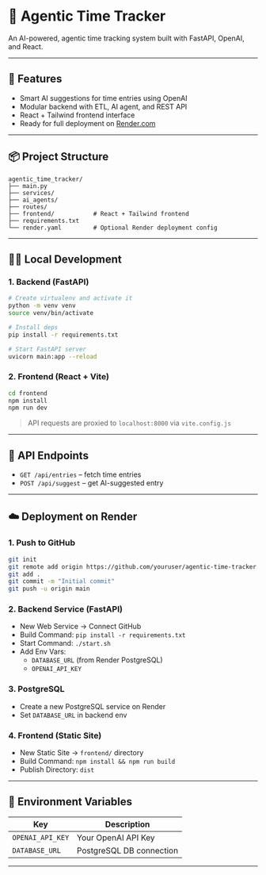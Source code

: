 # 🧠 Agentic Time Tracker

An AI-powered, agentic time tracking system built with FastAPI, OpenAI, and React.

---

## 🚀 Features

- Smart AI suggestions for time entries using OpenAI
- Modular backend with ETL, AI agent, and REST API
- React + Tailwind frontend interface
- Ready for full deployment on [Render.com](https://render.com)

---

## 📦 Project Structure

```
agentic_time_tracker/
├── main.py
├── services/
├── ai_agents/
├── routes/
├── frontend/           # React + Tailwind frontend
├── requirements.txt
└── render.yaml         # Optional Render deployment config
```

---

## 🧑‍💻 Local Development

### 1. Backend (FastAPI)

```bash
# Create virtualenv and activate it
python -m venv venv
source venv/bin/activate

# Install deps
pip install -r requirements.txt

# Start FastAPI server
uvicorn main:app --reload
```

### 2. Frontend (React + Vite)

```bash
cd frontend
npm install
npm run dev
```

> API requests are proxied to `localhost:8000` via `vite.config.js`

---

## 🤖 API Endpoints

- `GET /api/entries` – fetch time entries
- `POST /api/suggest` – get AI-suggested entry

---

## ☁️ Deployment on Render

### 1. Push to GitHub

```bash
git init
git remote add origin https://github.com/youruser/agentic-time-tracker.git
git add .
git commit -m "Initial commit"
git push -u origin main
```

### 2. Backend Service (FastAPI)

- New Web Service → Connect GitHub
- Build Command: `pip install -r requirements.txt`
- Start Command: `./start.sh`
- Add Env Vars:
  - `DATABASE_URL` (from Render PostgreSQL)
  - `OPENAI_API_KEY`

### 3. PostgreSQL

- Create a new PostgreSQL service on Render
- Set `DATABASE_URL` in backend env

### 4. Frontend (Static Site)

- New Static Site → `frontend/` directory
- Build Command: `npm install && npm run build`
- Publish Directory: `dist`

---

## 🔐 Environment Variables

| Key              | Description              |
|------------------|--------------------------|
| `OPENAI_API_KEY` | Your OpenAI API Key      |
| `DATABASE_URL`   | PostgreSQL DB connection |

---
